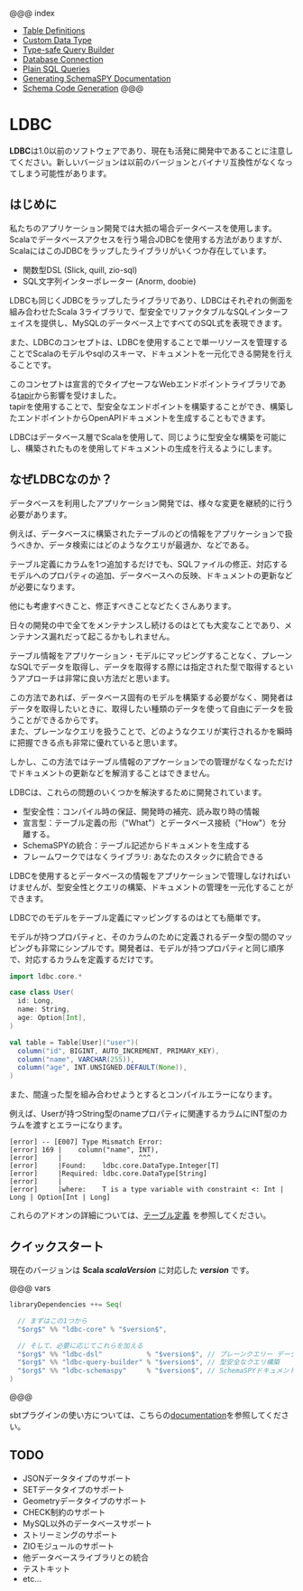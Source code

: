 @@@ index
 * [Table Definitions](./01-Table-Definitions.md)
 * [Custom Data Type](./02-Custom-Data-Type.md)
 * [Type-safe Query Builder](./03-Type-safe-Query-Builder.md)
 * [Database Connection](./04-Database-Connection.md)
 * [Plain SQL Queries](./05-Plain-SQL-Queries.md)
 * [Generating SchemaSPY Documentation](./06-Generating-SchemaSPY-Documentation.md)
 * [Schema Code Generation](./07-Schema-Code-Generation.md)
@@@

# LDBC

**LDBC**は1.0以前のソフトウェアであり、現在も活発に開発中であることに注意してください。新しいバージョンは以前のバージョンとバイナリ互換性がなくなってしまう可能性があります。

## はじめに

私たちのアプリケーション開発では大抵の場合データベースを使用します。<br>Scalaでデータベースアクセスを行う場合JDBCを使用する方法がありますが、ScalaにはこのJDBCをラップしたライブラリがいくつか存在しています。

- 関数型DSL (Slick, quill, zio-sql)
- SQL文字列インターポレーター (Anorm, doobie)

LDBCも同じくJDBCをラップしたライブラリであり、LDBCはそれぞれの側面を組み合わせたScala 3ライブラリで、型安全でリファクタブルなSQLインターフェイスを提供し、MySQLのデータベース上ですべてのSQL式を表現できます。

また、LDBCのコンセプトは、LDBCを使用することで単一リソースを管理することでScalaのモデルやsqlのスキーマ、ドキュメントを一元化できる開発を行えることです。

このコンセプトは宣言的でタイプセーフなWebエンドポイントライブラリである[tapir](https://github.com/softwaremill/tapir)から影響を受けました。<br>tapirを使用することで、型安全なエンドポイントを構築することができ、構築したエンドポイントからOpenAPIドキュメントを生成することもできます。

LDBCはデータベース層でScalaを使用して、同じように型安全な構築を可能にし、構築されたものを使用してドキュメントの生成を行えるようにします。

## なぜLDBCなのか？

データベースを利用したアプリケーション開発では、様々な変更を継続的に行う必要があります。

例えば、データベースに構築されたテーブルのどの情報をアプリケーションで扱うべきか、データ検索にはどのようなクエリが最適か、などである。

テーブル定義にカラムを1つ追加するだけでも、SQLファイルの修正、対応するモデルへのプロパティの追加、データベースへの反映、ドキュメントの更新などが必要になります。

他にも考慮すべきこと、修正すべきことなどたくさんあります。

日々の開発の中で全てをメンテナンスし続けるのはとても大変なことであり、メンテナンス漏れだって起こるかもしれません。

テーブル情報をアプリケーション・モデルにマッピングすることなく、プレーンなSQLでデータを取得し、データを取得する際には指定された型で取得するというアプローチは非常に良い方法だと思います。

この方法であれば、データベース固有のモデルを構築する必要がなく、開発者はデータを取得したいときに、取得したい種類のデータを使って自由にデータを扱うことができるからです。<br>また、プレーンなクエリを扱うことで、どのようなクエリが実行されるかを瞬時に把握できる点も非常に優れていると思います。

しかし、この方法ではテーブル情報のアプケーションでの管理がなくなっただけでドキュメントの更新などを解消することはできません。

LDBCは、これらの問題のいくつかを解決するために開発されています。

- 型安全性：コンパイル時の保証、開発時の補完、読み取り時の情報
- 宣言型：テーブル定義の形（"What"）とデータベース接続（"How"）を分離する。
- SchemaSPYの統合：テーブル記述からドキュメントを生成する
- フレームワークではなくライブラリ: あなたのスタックに統合できる

LDBCを使用するとデータベースの情報をアプリケーションで管理しなければいけませんが、型安全性とクエリの構築、ドキュメントの管理を一元化することができます。

LDBCでのモデルをテーブル定義にマッピングするのはとても簡単です。

モデルが持つプロパティと、そのカラムのために定義されるデータ型の間のマッピングも非常にシンプルです。開発者は、モデルが持つプロパティと同じ順序で、対応するカラムを定義するだけです。

```scala mdoc:silent
import ldbc.core.*

case class User(
  id: Long,
  name: String,
  age: Option[Int],
)

val table = Table[User]("user")(
  column("id", BIGINT, AUTO_INCREMENT, PRIMARY_KEY),
  column("name", VARCHAR(255)),
  column("age", INT.UNSIGNED.DEFAULT(None)),
)
```

また、間違った型を組み合わせようとするとコンパイルエラーになります。

例えば、Userが持つString型のnameプロパティに関連するカラムにINT型のカラムを渡すとエラーになります。

```shell
[error] -- [E007] Type Mismatch Error:
[error] 169 |    column("name", INT),
[error]     |                   ^^^
[error]     |Found:    ldbc.core.DataType.Integer[T]
[error]     |Required: ldbc.core.DataType[String]
[error]     |
[error]     |where:    T is a type variable with constraint <: Int | Long | Option[Int | Long]
```

これらのアドオンの詳細については、[テーブル定義](/ldbc/ja/01-Table-Definitions.html) を参照してください。

## クイックスタート

現在のバージョンは **Scala $scalaVersion$** に対応した **$version$** です。

@@@ vars
```scala
libraryDependencies ++= Seq(

  // まずはこの1つから
  "$org$" %% "ldbc-core" % "$version$",

  // そして、必要に応じてこれらを加える
  "$org$" %% "ldbc-dsl"           % "$version$", // プレーンクエリー データベース接続
  "$org$" %% "ldbc-query-builder" % "$version$", // 型安全なクエリ構築
  "$org$" %% "ldbc-schemaspy"     % "$version$", // SchemaSPYドキュメント生成
)
```
@@@

sbtプラグインの使い方については、こちらの[documentation](/ldbc/ja/07-Schema-Code-Generation.html)を参照してください。

## TODO

- JSONデータタイプのサポート
- SETデータタイプのサポート
- Geometryデータタイプのサポート
- CHECK制約のサポート
- MySQL以外のデータベースサポート
- ストリーミングのサポート
- ZIOモジュールのサポート
- 他データベースライブラリとの統合
- テストキット
- etc...
